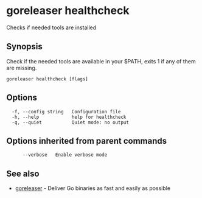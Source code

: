 # goreleaser healthcheck

Checks if needed tools are installed

## Synopsis

Check if the needed tools are available in your $PATH, exits 1 if any of them are missing.

```
goreleaser healthcheck [flags]
```

## Options

```
  -f, --config string   Configuration file
  -h, --help            help for healthcheck
  -q, --quiet           Quiet mode: no output
```

## Options inherited from parent commands

```
      --verbose   Enable verbose mode
```

## See also

* [goreleaser](goreleaser.md)	 - Deliver Go binaries as fast and easily as possible

